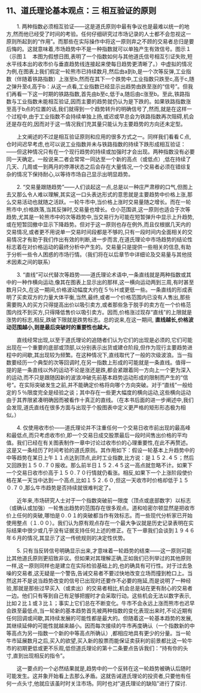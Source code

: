 ## 11、道氏理论基本观点：三 相互验证的原则

　　1. 两种指数必须相互验证——这是道氏原则中最有争议也是最难以统一的地方,然而他已经受了时间的考验。任何仔细研究过市场记录的人士都不会忽视这一原则所起到的“作用”。而那些在实际操作中将这一原则弃之不顾的交易者总归是要后悔的。这就意味着,市场趋势中不是一种指数就可以单独产生有效信号。图示１（示图１　本图为假想日图,表明了一个指数如何与其他道氏信号相互引证失败,短水平线本出的收市价与垂直趋势线连接起来使每日趋势更清晰了。）中虚拟的情况为例,在图表上我们假定一轮熊市已持续数月,然后由a到b,是一个次等反弹,工业指数（伴随着铁路指数）上涨至b,然而在其下一个跌势中,工业指数只跌至c,高于c,随之弹升至d,高于b：从这一点看,工业指数已经显示出趋势由跌至涨的“信号”。但我们再看一下这一时期的铁路指数,首先由b至c,低于a,随后由c涨至b。至此,铁路指数与工业指数未能相互验证,因而主要的趋势就仍认为是下跌的。如果铁路指数涨至高于b点的位置的话,我们就得到一个趋势转升的明确信号了,然而,就是在这样一个过程中,由于工业指数不会持续单独上扬,或迟或早总会为铁路指数再次阻碍,机会还是存在的,因而对于这一情况我们充其量只能认为主要趋势的方向还未定型。

　　上文阐述的不过是相互验证原则和应用的很多方式之一。同样我们看看Ｃ点,仓时间迟早考虑,也可以说工业指数并未与铁路指数的持续下跌形成相互验证：——但这种情况只有在一个现行趋势的持续或加强时才会出现。两种指数没有必要同一天确定。一般说来二者会常常一同达至一个新的高点（或低点）,低在持续了几天、几周或一到两月的停滞状态之后会存在大量情况,一个交易者必须在错综复杂的情况下保持耐心,以等待市场自己显示出明显趋势。

　　2. “交易量跟随趋势”——人们谈起这一点,总是以一种庄严肃穆的口气,但图上去又那么令人难以理解,其实这一口头表达形式的意思就是主要趋势中价格上涨,那么交易活动也就随之活跃。一轮牛市中,当价格上涨时交易量随之增长。而在一轮熊市中,价格跌落,当其反弹时,交易量也增长。仓小范围讲,这一原则也适合于次等趋势,尤其是一轮熊市中的次等趋势中,当交易行为可能在短暂弹升中显示上升趋势,或在短暂回撤中显示下降趋势。但对于这一原则也存在例外,而且仅根据几天内的交易情况,或者更不用说单一交易时间段都是不够的,只有一段时间内全面相关的交易情况才有助于我们作出有效的判断,进一步而言,在道氏理论中市场趋势的结论性标志着在对价格运动的最终分析中产生的。交易量只是提供一些相关的信息,有助于分析一些令人困惑的市场行情。（我们将在以后章节中详细论及交易量与其他技术因素之间的联系）

　　3. “直线”可以代替次等趋势——道氏理论术语中,一条直线就是两种指数或其中的一种作横向运动,像其在图表上显示出的那样,这一横向运动两到三周,有时甚至数月只久,在这一期间,价格波动幅度大约在５％Ｈ或更低一些。一条直线的形成表明了买卖双方的力量大体平衡,当然,最终,或者一个价格范围内已没有人售出,那些需要购入的买方只得提高出价以吸引卖方,或者那些急于脱手的卖方在一个价格范围内找不到买方,只得降低售价以吸引卖方。因而,价格涨过现存“直线”的上限就是涨势的标志,相反,跌破下限就是跌势标志。总的说来,在这一期间, **直线越长,价格波动范围越小,则是最后突破时的重要性也越大。**

　　直线经常出现,以至于道氏理论的追随者们认为它们的出现是必须的,它们可能出现在一个重要的底部或顶部,以分别表示出货或建仓阶段,但作为现行主要趋势进程中的间歇,其出现较为频繁。在这种情况下,直线取代了一般的次级波浪。当一指数要经历一个典型的次等回调时,在另一指数上形成的可能就是一条直线。值得一提的是一条直线以外的运动不论是涨还是跌,都会紧跟着同一方向上一个更为深入的运动,而不只是跟随因新的波浪冲破先前基本趋势运动形成的限制而产生的“信号”。在实际突破发生之前,并不能确定价格将向哪个方向突破。对于“直线”一般给定的５％限度完全是经验之谈；其中存在一些更大幅度的横向运动,这些横向运动由于其界限紧凑明确因而被看作十真正的直线。（在本书后面的进一步阐述中,我们会发现,道氏直线在很多方面与出现于个股图表中定义更严格的矩形形态极为相似。）

　　4. 仅使用收市价——道氏理论并不注重任何一个交易日收市前出现的最高峰和最低点,而只考虑收市价,即一个交易日成交股票最后一段时间售出价格的平均值。我们已经在有关图表制作一章中讨论过收市价的心理重要性,在此不再赘述。这是又一条经历了时间考验的道氏原则。其作用如下：假设一轮基本上升趋势中的中等趋势在某日上午１１点达到顶点,此时工业指数,比方说：是１５２.４５；然后又回跌到１５０.７０报收。那么前半日１５２.４５这一高点就忽略不计。如果下一个交易日收市价高于１５０.７０行情就仍看涨。相反,如果下一个上涨阶段使价格在某一天当中达到一个高点,比如１５２.６０,但这一天收市时价格却低于１５０.７０,那么牛市趋势是否持续就很难判定了。

　　近年来,市场研究人士对于一个指数突破前一限度（顶点或底部数字）以标志（或确认或加强）一轮售出趋势的范围存在很多观点。道和哈密尔顿显然是把收市价上任何的突破,哪怕是０.０１的突破都当作有效标志。而一些现代分析家已开始使用整点（１.００）。我们认为原有观点存在一个最大争议就是历史记录表明在实际结果中很少或几乎没有证据支持任何上述的修正。在下一章我们会谈到１９４６年６月的情况,其显示了这一传统规则的决定性优势。

　　5. 只有当反转信号明确显示出来,才意味着一轮趋势的结束——这一原则可能比其他道氏原则更招致非议。但如果对其理解正确,正如我们已列举过的其他原则一样,这一原则同样也是建立在实际检验基础上的,也的确具有可行性。对于过去急噪的交易者,这无疑是一个警告,告诫交易者不要过快地改变立场而撞到枪口上。当然这并不是说当趋势改变的信号已出现时还要作不必要的拖延,而是说明了一种经验,那就是那些过早买入（或卖出）的交易者相比,机会总是站在更有耐心的交易者一边。他们只有等到自己有足够把握时才会采取行动。这些机会无法以数字表示,比如２比１或３比１；事实上它们总在不断变化。牛市不会永远上涨而熊市也迟早会跌至最低点,当一轮新的基本趋势首先被两种指数的变化表现出来时,不论近期有任何回调或间歇,其持续发展的可能性都是最大的。但随着这一轮基本趋势的发展,其继续延伸的可能性就越来越小。因而每次接续的牛市再度确认（一个指数新的中等高点为另一指数一个新的中等高点所确认）,都相应地具有更少的分量。当一轮牛市延展数月之后,买入的欲望,买入新的股票而能保证卖获利的前景都比这一轮牛市的初期更低或更不乐观,低但道氏理论的第十二条要点告诉我们：“持有你的头寸,直到出现相反的指令”。

　　这一要点的一个必然结果就是,趋势中的一个反转在这一轮趋势被确认后随时可能发生。这并象开始看上去那么矛盾。这就告诫道氏理论的投资者,只要他有任何一点头寸,他就应该虽时时关注市场。同时也对"道氏理论的缺陷"进行了探讨.
